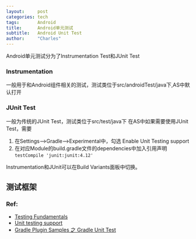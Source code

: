 ```yaml
---
layout:     post
categories: tech
tags:       Android
title:      Android单元测试
subtitle:   Android Unit Test
author:     "Charles"
---
```


Android单元测试分为了Instrumentation Test和JUnit Test

### Instrumentation
一般用于和Android组件相关的测试，测试类位于src/androidTest/java下,AS中默认打开

### JUnit Test
一般为传统的JUnit Test，测试类位于src/test/java下
在AS中如果需要使用JUnit Test，需要

1.  在Settings-->Gradle-->Experimental中，勾选 Enable Unit Testing support
2.  在对应Module的build.gradle文件的dependencies中加入引用声明`testCompile 'junit:junit:4.12'`

Instrumentation和JUnit可以在Build Variants面板中切换。

## 测试框架

### Ref:
* [Testing Fundamentals](http://developer.android.com/tools/testing/testing_android.html)
* [Unit testing support](http://tools.android.com/tech-docs/unit-testing-support)
* [Gradle Plugin Samples 之 Gradle Unit Test](http://ask.android-studio.org/?/article/44)
